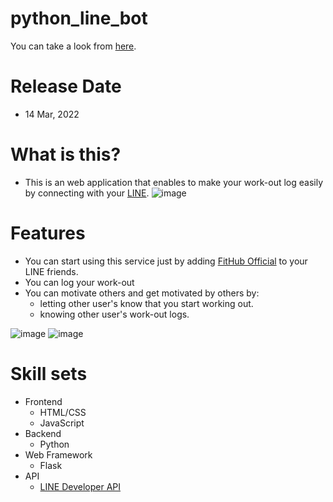 # python_line_bot
You can take a look from [here](https://python-line-bot-0113.herokuapp.com/).
# Release Date
- 14 Mar, 2022
# What is this?
- This is an web application that enables to make your work-out log easily by connecting with your [LINE](https://line.me/en/).
![image](https://user-images.githubusercontent.com/62780815/182006703-212010ae-d4f7-4752-8a37-55e61b15ab5d.png)

# Features
- You can start using this service just by adding [FitHub Official](https://page.line.me/?accountId=578ydsux) to your LINE friends.
- You can log your work-out
- You can motivate others and get motivated by others by:
  - letting other user's know that you start working out.
  - knowing other user's work-out logs.


![image](https://user-images.githubusercontent.com/62780815/182006877-c1c7a9ee-fa0b-409c-859f-19d2c6f9c07d.png)
![image](https://user-images.githubusercontent.com/62780815/182006716-3259ec74-5f55-478e-a80c-fb8f85d82dbb.png)

# Skill sets
- Frontend
  - HTML/CSS
  - JavaScript
- Backend
  - Python
- Web Framework
  - Flask
- API
  - [LINE Developer API](https://developers.line.biz/en/)     
